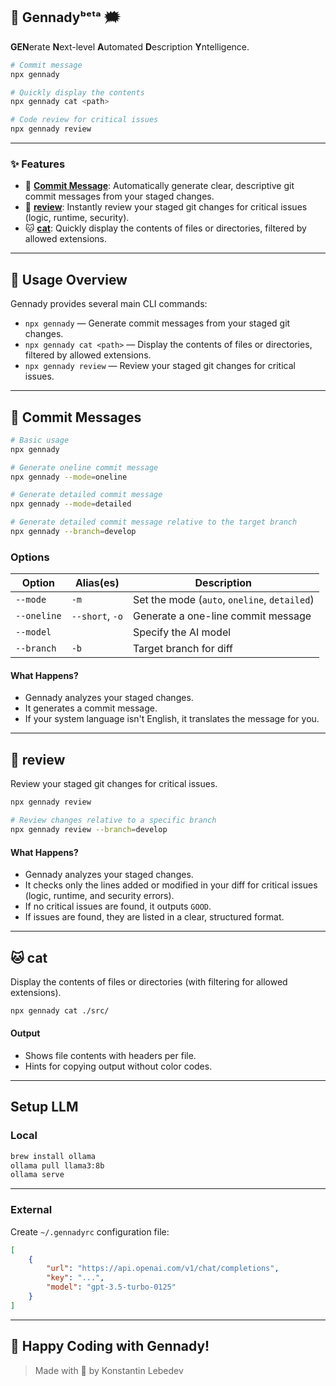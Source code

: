 🤖 Gennadyᵇᵉᵗᵃ 🗯️
-----------------
**GEN**erate **N**ext-level **A**utomated **D**escription **Y**ntelligence.

```bash
# Commit message
npx gennady

# Quickly display the contents
npx gennady cat <path>

# Code review for critical issues
npx gennady review
```

---

### ✨ Features

- 🤖 [**Commit Message**](#-commit-messages): Automatically generate clear, descriptive git commit messages from your staged changes.
- 📝 [**review**](#-review): Instantly review your staged git changes for critical issues (logic, runtime, security).
- 🐱 [**cat**](#-cat): Quickly display the contents of files or directories, filtered by allowed extensions.

---

## 🔖 Usage Overview

Gennady provides several main CLI commands:
- `npx gennady` — Generate commit messages from your staged git changes.
- `npx gennady cat <path>` — Display the contents of files or directories, filtered by allowed extensions.
- `npx gennady review` — Review your staged git changes for critical issues.

---

## 🤖 Commit Messages

```sh
# Basic usage
npx gennady

# Generate oneline commit message
npx gennady --mode=oneline

# Generate detailed commit message
npx gennady --mode=detailed

# Generate detailed commit message relative to the target branch
npx gennady --branch=develop
```

### Options
| Option            | Alias(es)        | Description                                  |
|-------------------|------------------|----------------------------------------------|
| `--mode`          | `-m`             | Set the mode (`auto`, `oneline`, `detailed`) |
| `--oneline`       | `--short`, `-o`  | Generate a one-line commit message           |
| `--model`         |                  | Specify the AI model                         |
| `--branch`        | `-b`             | Target branch for diff                       |

#### What Happens?
- Gennady analyzes your staged changes.
- It generates a commit message.
- If your system language isn't English, it translates the message for you.

---


## 📝 review

Review your staged git changes for critical issues.

```sh
npx gennady review

# Review changes relative to a specific branch
npx gennady review --branch=develop
```

#### What Happens?
- Gennady analyzes your staged changes.
- It checks only the lines added or modified in your diff for critical issues (logic, runtime, and security errors).
- If no critical issues are found, it outputs `GOOD`.
- If issues are found, they are listed in a clear, structured format.

---

## 🐱 cat

Display the contents of files or directories (with filtering for allowed extensions).

```sh
npx gennady cat ./src/
```

#### Output
- Shows file contents with headers per file.
- Hints for copying output without color codes.

---

## Setup LLM

### Local

```sh
brew install ollama
ollama pull llama3:8b
ollama serve
```

---

### External

Create `~/.gennadyrc` configuration file:

```json
[
    {
        "url": "https://api.openai.com/v1/chat/completions",
        "key": "...",
        "model": "gpt-3.5-turbo-0125"
    }
]
```

---

## 🎉 Happy Coding with Gennady!

> Made with 🤖 by Konstantin Lebedev

